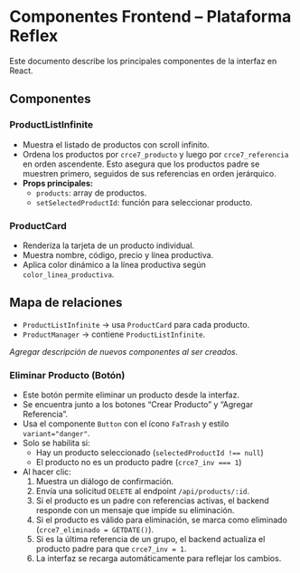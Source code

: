 # Componentes Frontend – Plataforma Reflex

Este documento describe los principales componentes de la interfaz en React.

## Componentes

### ProductListInfinite
- Muestra el listado de productos con scroll infinito.
- Ordena los productos por `crce7_producto` y luego por `crce7_referencia` en orden ascendente. Esto asegura que los productos padre se muestren primero, seguidos de sus referencias en orden jerárquico.
- **Props principales:**
  - `products`: array de productos.
  - `setSelectedProductId`: función para seleccionar producto.

### ProductCard
- Renderiza la tarjeta de un producto individual.
- Muestra nombre, código, precio y línea productiva.
- Aplica color dinámico a la línea productiva según `color_linea_productiva`.

## Mapa de relaciones

- `ProductListInfinite` → usa `ProductCard` para cada producto.
- `ProductManager` → contiene `ProductListInfinite`.

*Agregar descripción de nuevos componentes al ser creados.*

### Eliminar Producto (Botón)

- Este botón permite eliminar un producto desde la interfaz.
- Se encuentra junto a los botones “Crear Producto” y “Agregar Referencia”.
- Usa el componente `Button` con el ícono `FaTrash` y estilo `variant="danger"`.
- Solo se habilita si:
  - Hay un producto seleccionado (`selectedProductId !== null`)
  - El producto no es un producto padre (`crce7_inv === 1`)
- Al hacer clic:
  1. Muestra un diálogo de confirmación.
  2. Envía una solicitud `DELETE` al endpoint `/api/products/:id`.
  3. Si el producto es un padre con referencias activas, el backend responde con un mensaje que impide su eliminación.
  4. Si el producto es válido para eliminación, se marca como eliminado (`crce7_eliminado = GETDATE()`).
  5. Si es la última referencia de un grupo, el backend actualiza el producto padre para que `crce7_inv = 1`.
  6. La interfaz se recarga automáticamente para reflejar los cambios.